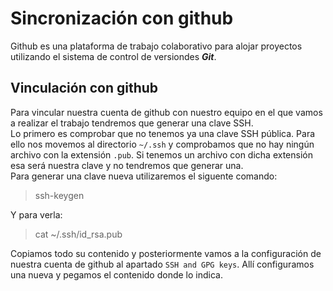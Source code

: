 # Sincronización con github

Github es una plataforma de trabajo colaborativo para alojar proyectos utilizando el sistema de control de versiondes ***Git***.  

## Vinculación con github

Para vincular nuestra cuenta de github con nuestro equipo en el que vamos a realizar el trabajo tendremos que generar una clave SSH.   
Lo primero es comprobar que no tenemos ya una clave SSH pública. Para ello nos movemos al directorio `~/.ssh` y comprobamos que no hay ningún archivo con la extensión `.pub`. Si tenemos un archivo con dicha extensión esa será nuestra clave y no tendremos que generar una.  
Para generar una clave nueva utilizaremos el siguente comando:

> ssh-keygen

Y para verla:

> cat ~/.ssh/id_rsa.pub

Copiamos todo su contenido y posteriormente vamos a la configuración de nuestra cuenta de github al apartado `SSH and GPG keys`. Allí configuramos una nueva y pegamos el contenido donde lo indica.



